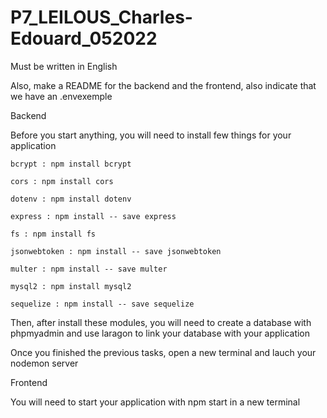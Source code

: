 # P7_LEILOUS_Charles-Edouard_052022

Must be written in English

Also, make a README for the backend and the frontend, also indicate that we have an .envexemple

Backend

Before you start anything, you will need to install few things for your application

    bcrypt : npm install bcrypt
        
    cors : npm install cors

    dotenv : npm install dotenv

    express : npm install -- save express

    fs : npm install fs

    jsonwebtoken : npm install -- save jsonwebtoken

    multer : npm install -- save multer

    mysql2 : npm install mysql2

    sequelize : npm install -- save sequelize

Then, after install these modules, you will need to create a database with phpmyadmin and use laragon to link your database with your application

Once you finished the previous tasks, open a new terminal and lauch your nodemon server

Frontend 

You will need to start your application with npm start in a new terminal
